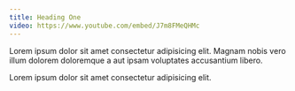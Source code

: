 ```yaml
---
title: Heading One
video: https://www.youtube.com/embed/J7m8FMeQHMc
---
```


Lorem ipsum dolor sit amet consectetur adipisicing elit. Magnam nobis vero illum dolorem doloremque a aut ipsam voluptates accusantium libero.

Lorem ipsum dolor sit amet consectetur adipisicing elit.
